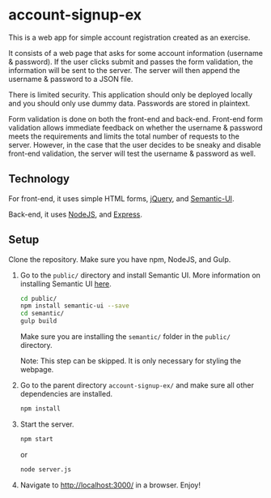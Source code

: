 # account-signup-ex
This is a web app for simple account registration created as an exercise. 

It consists of a web page that asks for some account information (username & password). If the user clicks submit and passes the form validation, the information will be sent to the server. The server will then append the username & password to a JSON file.

There is limited security. This application should only be deployed locally and you should only use dummy data. Passwords are stored in plaintext.

Form validation is done on both the front-end and back-end. Front-end form validation allows immediate feedback on whether the username & password meets the requirements and limits the total number of requests to the server. However, in the case that the user decides to be sneaky and disable front-end validation, the server will test the username & password as well.

## Technology

For front-end, it uses simple HTML forms, [jQuery](https://jquery.com/), and [Semantic-UI](https://semantic-ui.com/). 

Back-end, it uses [NodeJS](https://nodejs.org/), and [Express](https://expressjs.com/).

## Setup

Clone the repository. Make sure you have npm, NodeJS, and Gulp.

1. Go to the `public/` directory and install Semantic UI. More information on installing Semantic UI [here](https://semantic-ui.com/introduction/getting-started.html).
    ```bash
    cd public/
    npm install semantic-ui --save
    cd semantic/
    gulp build
    ```
    Make sure you are installing the `semantic/` folder in the `public/` directory.
    
    Note: This step can be skipped. It is only necessary for styling the webpage. 

2. Go to the parent directory `account-signup-ex/` and make sure all other dependencies are installed.
    ```bash
    npm install
    ```
  
3. Start the server.
    ```bash
    npm start
    ```
    or
    ```bash
    node server.js
    ```

4. Navigate to [http://localhost:3000/](http://localhost:3000/) in a browser. Enjoy!

